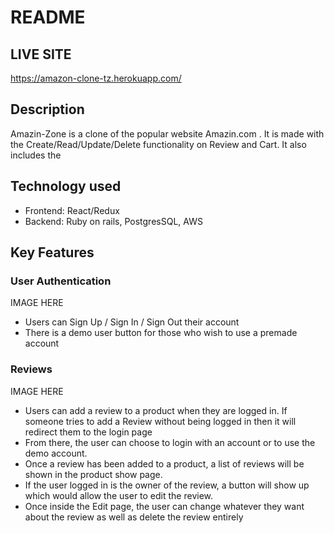 # README


## LIVE SITE
https://amazon-clone-tz.herokuapp.com/



## Description
 Amazin-Zone is a clone of the popular website Amazin.com . It is made with the Create/Read/Update/Delete functionality on Review and Cart. It also includes the 
 
 
## Technology used

* Frontend: React/Redux
* Backend: Ruby on rails, PostgresSQL, AWS

## Key Features

### User Authentication
  
   IMAGE HERE
  
  * Users can Sign Up / Sign In / Sign Out their account
  * There is a demo user button for those who wish to use a premade account
  

### Reviews
  IMAGE HERE
  
  * Users can add a review to a product when they are logged in. If someone tries to add a Review without being logged in then it will redirect them to the login page
  * From there, the user can choose to login with an account or to use the demo account. 
  * Once a review has been added to a product, a list of reviews will be shown in the product show page. 
  * If the user logged in is the owner of the review, a button will show up which would allow the user to edit the review.
  * Once inside the Edit page, the user can change whatever they want about the review as well as delete the review entirely



